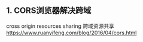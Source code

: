 ## 1. CORS浏览器解决跨域
cross origin resources sharing 跨域资源共享
https://www.ruanyifeng.com/blog/2016/04/cors.html